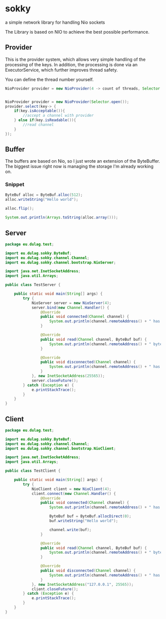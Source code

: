 # sokky

a simple network library for handling Nio sockets

The Library is based on NIO to achieve the best possible performance.

## Provider

This is the provider system, which allows very simple handling of the processing of the keys. In addition, 
the processing is done via an ExecutorService, which further improves thread safety.

You can define the thread number yourself.
````java
NioProvider provider = new NioProvider(4 -> count of threads, Selector.open());
````
````java

NioProvider provider = new NioProvider(Selector.open());
provider.select(key-> {
    if(key.isAcceptable()){
        //accept a channel with provider
    } else if(key.isReadable()){
        //read channel
    }
});
````
## Buffer
The buffers are based on Nio, so I just wrote an extension of the ByteBuffer. The biggest issue right now is managing the storage I'm already working on.

### Snippet
````java
ByteBuf alloc = ByteBuf.alloc(512);
alloc.writeString("Hello world");
        
alloc.flip();

System.out.println(Arrays.toString(alloc.array()));
````
## Server
````java
package eu.dulag.test;

import eu.dulag.sokky.ByteBuf;
import eu.dulag.sokky.channel.Channel;
import eu.dulag.sokky.channel.bootstrap.NioServer;

import java.net.InetSocketAddress;
import java.util.Arrays;

public class TestServer {

    public static void main(String[] args) {
        try {
            NioServer server = new NioServer(4);
            server.bind(new Channel.Handler() {
                @Override
                public void connected(Channel channel) {
                    System.out.println(channel.remoteAddress() + " has connected");
                }

                @Override
                public void read(Channel channel, ByteBuf buf) {
                    System.out.println(channel.remoteAddress() + " bytes" + Arrays.toString(buf.array()));
                }

                @Override
                public void disconnected(Channel channel) {
                    System.out.println(channel.remoteAddress() + " has disconnected");
                }
            }, new InetSocketAddress(25565));
            server.closeFuture();
        } catch (Exception e) {
            e.printStackTrace();
        }
    }
}
````
## Client
````java
package eu.dulag.test;

import eu.dulag.sokky.ByteBuf;
import eu.dulag.sokky.channel.Channel;
import eu.dulag.sokky.channel.bootstrap.NioClient;

import java.net.InetSocketAddress;
import java.util.Arrays;

public class TestClient {

    public static void main(String[] args) {
        try {
            NioClient client = new NioClient(4);
            client.connect(new Channel.Handler() {
                @Override
                public void connected(Channel channel) {
                    System.out.println(channel.remoteAddress() + " has connected");

                    ByteBuf buf = ByteBuf.allocDirect(0);
                    buf.writeString("Hello world");

                    channel.write(buf);
                }

                @Override
                public void read(Channel channel, ByteBuf buf) {
                    System.out.println(channel.remoteAddress() + " bytes" + Arrays.toString(buf.array()));
                }

                @Override
                public void disconnected(Channel channel) {
                    System.out.println(channel.remoteAddress() + " has disconnected");
                }
            }, new InetSocketAddress("127.0.0.1", 25565));
            client.closeFuture();
        } catch (Exception e) {
            e.printStackTrace();
        }
    }
}
````